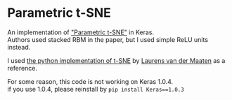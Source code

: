 Parametric t-SNE  
====
An implementation of ["Parametric t-SNE"](https://lvdmaaten.github.io/publications/papers/AISTATS_2009.pdf) in Keras.  
Authors used stacked RBM in the paper, but I used simple ReLU units instead.  

I used [the python implementation of t-SNE](https://lvdmaaten.github.io/tsne/code/tsne_python.zip) by [Laurens van der Maaten](https://lvdmaaten.github.io/) as a reference.  

For some reason, this code is not working on Keras 1.0.4.  
if you use 1.0.4, please reinstall by ```pip install Keras==1.0.3```  
